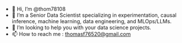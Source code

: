 - 👋 Hi, I’m @thom78108
- 👀 I’m a Senior Data Scientist specializing in experimentation, causal inference, machine learning, data engineering, and MLOps/LLMs.
- 💞️ I’m looking to help you with your data science projects.
- 📫 How to reach me : thomasf76520@gmail.com

<!---
thom78108/thom78108 is a ✨ special ✨ repository because its `README.md` (this file) appears on your GitHub profile.
You can click the Preview link to take a look at your changes.
--->
